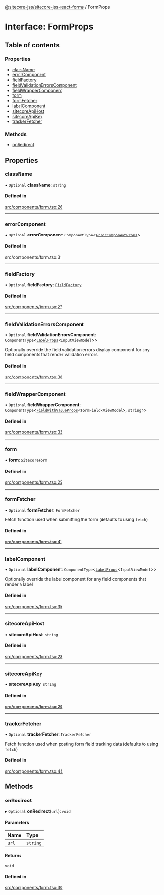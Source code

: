 [@sitecore-jss/sitecore-jss-react-forms](../README.md) / FormProps

# Interface: FormProps

## Table of contents

### Properties

- [className](FormProps.md#classname)
- [errorComponent](FormProps.md#errorcomponent)
- [fieldFactory](FormProps.md#fieldfactory)
- [fieldValidationErrorsComponent](FormProps.md#fieldvalidationerrorscomponent)
- [fieldWrapperComponent](FormProps.md#fieldwrappercomponent)
- [form](FormProps.md#form)
- [formFetcher](FormProps.md#formfetcher)
- [labelComponent](FormProps.md#labelcomponent)
- [sitecoreApiHost](FormProps.md#sitecoreapihost)
- [sitecoreApiKey](FormProps.md#sitecoreapikey)
- [trackerFetcher](FormProps.md#trackerfetcher)

### Methods

- [onRedirect](FormProps.md#onredirect)

## Properties

### className

• `Optional` **className**: `string`

#### Defined in

[src/components/form.tsx:26](https://github.com/Sitecore/jss/blob/08de6c61/packages/sitecore-jss-react-forms/src/components/form.tsx#L26)

___

### errorComponent

• `Optional` **errorComponent**: `ComponentType`<[`ErrorComponentProps`](ErrorComponentProps.md)\>

#### Defined in

[src/components/form.tsx:31](https://github.com/Sitecore/jss/blob/08de6c61/packages/sitecore-jss-react-forms/src/components/form.tsx#L31)

___

### fieldFactory

• `Optional` **fieldFactory**: [`FieldFactory`](../classes/FieldFactory.md)

#### Defined in

[src/components/form.tsx:27](https://github.com/Sitecore/jss/blob/08de6c61/packages/sitecore-jss-react-forms/src/components/form.tsx#L27)

___

### fieldValidationErrorsComponent

• `Optional` **fieldValidationErrorsComponent**: `ComponentType`<[`LabelProps`](../README.md#labelprops)<`InputViewModel`\>\>

Optionally override the field validation errors display component for any field components that render validation errors

#### Defined in

[src/components/form.tsx:38](https://github.com/Sitecore/jss/blob/08de6c61/packages/sitecore-jss-react-forms/src/components/form.tsx#L38)

___

### fieldWrapperComponent

• `Optional` **fieldWrapperComponent**: `ComponentType`<[`FieldWithValueProps`](FieldWithValueProps.md)<`FormField`<`ViewModel`\>, `string`\>\>

#### Defined in

[src/components/form.tsx:32](https://github.com/Sitecore/jss/blob/08de6c61/packages/sitecore-jss-react-forms/src/components/form.tsx#L32)

___

### form

• **form**: `SitecoreForm`

#### Defined in

[src/components/form.tsx:25](https://github.com/Sitecore/jss/blob/08de6c61/packages/sitecore-jss-react-forms/src/components/form.tsx#L25)

___

### formFetcher

• `Optional` **formFetcher**: `FormFetcher`

Fetch function used when submitting the form (defaults to using `fetch`)

#### Defined in

[src/components/form.tsx:41](https://github.com/Sitecore/jss/blob/08de6c61/packages/sitecore-jss-react-forms/src/components/form.tsx#L41)

___

### labelComponent

• `Optional` **labelComponent**: `ComponentType`<[`LabelProps`](../README.md#labelprops)<`InputViewModel`\>\>

Optionally override the label component for any field components that render a label

#### Defined in

[src/components/form.tsx:35](https://github.com/Sitecore/jss/blob/08de6c61/packages/sitecore-jss-react-forms/src/components/form.tsx#L35)

___

### sitecoreApiHost

• **sitecoreApiHost**: `string`

#### Defined in

[src/components/form.tsx:28](https://github.com/Sitecore/jss/blob/08de6c61/packages/sitecore-jss-react-forms/src/components/form.tsx#L28)

___

### sitecoreApiKey

• **sitecoreApiKey**: `string`

#### Defined in

[src/components/form.tsx:29](https://github.com/Sitecore/jss/blob/08de6c61/packages/sitecore-jss-react-forms/src/components/form.tsx#L29)

___

### trackerFetcher

• `Optional` **trackerFetcher**: `TrackerFetcher`

Fetch function used when posting form field tracking data (defaults to using `fetch`)

#### Defined in

[src/components/form.tsx:44](https://github.com/Sitecore/jss/blob/08de6c61/packages/sitecore-jss-react-forms/src/components/form.tsx#L44)

## Methods

### onRedirect

▸ `Optional` **onRedirect**(`url`): `void`

#### Parameters

| Name | Type |
| :------ | :------ |
| `url` | `string` |

#### Returns

`void`

#### Defined in

[src/components/form.tsx:30](https://github.com/Sitecore/jss/blob/08de6c61/packages/sitecore-jss-react-forms/src/components/form.tsx#L30)
